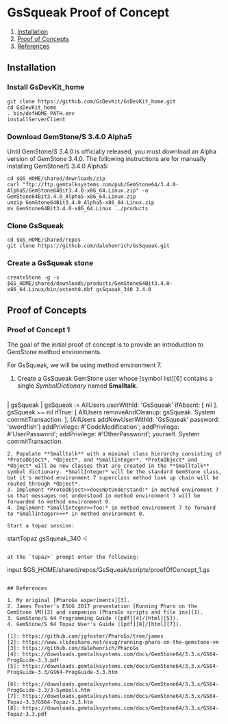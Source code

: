 # GsSqueak Proof of Concept

1. [Installation](#installation)
2. [Proof of Concepts](#proof-of-concepts)
3. [References](#references)

## Installation

### Install GsDevKit_home

```
git clone https://github.com/GsDevKit/GsDevKit_home.git
cd GsDevKit_home
. bin/defHOME_PATH.env
installServerClient
```

### Download GemStone/S 3.4.0 Alpha5

Until GemStone/S 3.4.0 is officially released, you must download an Alpha version of GemStone 3.4.0.
The following instructions are for manually installing GemStone/S 3.4.0 Alpha5:

```
cd $GS_HOME/shared/downloads/zip
curl "ftp://ftp.gemtalksystems.com/pub/GemStone64/3.4.0-Alpha5/GemStone64Bit3.4.0-x86_64.Linux.zip" -o GemStone64Bit3.4.0_Alpha5-x86_64.Linux.zip
unzip GemStone64Bit3.4.0_Alpha5-x86_64.Linux.zip
mv GemStone64Bit3.4.0-x86_64.Linux ../products
```

### Clone GsSqueak 

```
cd $GS_HOME/shared/repos
git clone https://github.com/dalehenrich/GsSqueak.git
```

### Create a GsSqueak stone

```
createStone -g -s $GS_HOME/shared/downloads/products/GemStone64Bit3.4.0-x86_64.Linux/bin/extent0.dbf gsSqueak_340 3.4.0
```

## Proof of Concepts

### Proof of Concept 1

The goal of the initial proof of concept is to provide an introduction to GemStone method environments. 

For GsSqueak, we will be using method environment 7.

1. Create a GsSqueak GemStone user whose [symbol list][6] contains a single *SymbolDictionary* named **Smalltalk**.

   ```Smalltalk
| gsSqueak |
gsSqueak := AllUsers userWithId: 'GsSqueak' ifAbsent: [ nil ].
gsSqueak ~~ nil
  ifTrue: [
    AllUsers removeAndCleanup: gsSqueak.
    System commitTransaction.
 ].
(AllUsers
  addNewUserWithId: 'GsSqueak'
  password: 'swordfish')
    addPrivilege: #'CodeModification';
    addPrivilege: #'UserPassword';
    addPrivilege: #'OtherPassword';
    yourself.
System commitTransaction.
   ```
2. Populate **Smalltalk** with a minimal class hierarchy consisting of *ProtoObject*, *Object*, and *SmallInteger*. *ProtoObject* and *Object* will be new classes that are created in the **Smalltalk** symbol dictionary. *SmallInteger* will be the standard GemStone class, but it's method environment 7 superclass method look up chain will be routed through *Object*.
3. Implement *ProtoObject>>doesNotUnderstand:* in method enviroment 7 so that messages not understood in method environment 7 will be forwarded to method environment 0. 
4. Implement *SmallInteger>>foo:* in method environment 7 to forward to *SmallInteger>>+* in method environment 0.

Start a topaz session:

```
startTopaz gsSqueak_340 -l
```

at the `topaz>` prompt enter the following:

```
input $GS_HOME/shared/repos/GsSqueak/scripts/proofOfConcept_1.gs
```

## References

1. My original [PharoGs experiments][3].
2. James Foster's ESUG 2017 presentation [Running Pharo on the GemStone VM][2] and companion [PharoGs scripts and file ins][1].
3. GemStone/S 64 Programming Guide ([pdf][4]/[html][5]).
4. GemStone/S 64 Topaz User's Guide ([pdf][8]/[html][7]).

[1]: https://github.com/jgfoster/PharoGs/tree/james
[2]: https://www.slideshare.net/esug/running-pharo-on-the-gemstone-vm
[3]: https://github.com/dalehenrich/PharoGs
[4]: https://downloads.gemtalksystems.com/docs/GemStone64/3.3.x/GS64-ProgGuide-3.3.pdf
[5]: https://downloads.gemtalksystems.com/docs/GemStone64/3.3.x/GS64-ProgGuide-3.3/GS64-ProgGuide-3.3.htm

[6]: https://downloads.gemtalksystems.com/docs/GemStone64/3.3.x/GS64-ProgGuide-3.3/3-Symbols.htm
[7]: https://downloads.gemtalksystems.com/docs/GemStone64/3.3.x/GS64-Topaz-3.3/GS64-Topaz-3.3.htm
[8]: https://downloads.gemtalksystems.com/docs/GemStone64/3.3.x/GS64-Topaz-3.3.pdf
